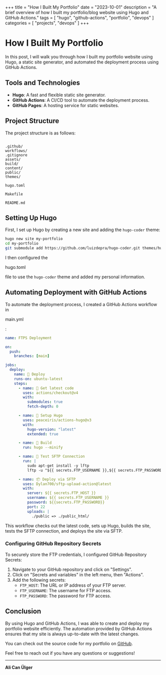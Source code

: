 +++
title = "How I Built My Portfolio"
date = "2023-10-01"
description = "A brief overview of how I built my portfolio/blog website using Hugo and GitHub Actions."
tags = [
    "hugo",
    "github-actions",
    "portfolio",
    "devops"
]
categories = [
    "projects",
    "devops"
]
+++

# How I Built My Portfolio

In this post, I will walk you through how I built my portfolio website using Hugo, a static site generator, and automated the deployment process using GitHub Actions.

## Tools and Technologies

- **Hugo**: A fast and flexible static site generator.
- **GitHub Actions**: A CI/CD tool to automate the deployment process.
- **GitHub Pages**: A hosting service for static websites.

## Project Structure

The project structure is as follows:
```

.github/
workflows/
.gitignore
assets/
build/
content/
public/
themes/

hugo.toml

Makefile

README.md

````

## Setting Up Hugo

First, I set up Hugo by creating a new site and adding the `hugo-coder` theme:

```sh
hugo new site my-portfolio
cd my-portfolio
git submodule add https://github.com/luizdepra/hugo-coder.git themes/hugo-coder
````

I then configured the

hugo.toml

file to use the `hugo-coder` theme and added my personal information.

## Automating Deployment with GitHub Actions

To automate the deployment process, I created a GitHub Actions workflow in

main.yml

:

```yml
name: FTPS Deployment

on:
  push:
    branches: [main]

jobs:
  deploy:
    name: 🚀 Deploy
    runs-on: ubuntu-latest
    steps:
      - name: 🚚 Get latest code
        uses: actions/checkout@v4
        with:
          submodules: true
          fetch-depth: 0

      - name: 🤠 Setup Hugo
        uses: peaceiris/actions-hugo@v3
        with:
          hugo-version: "latest"
          extended: true

      - name: 🔨 Build
        run: hugo --minify

      - name: 🐛 Test SFTP Connection
        run: |
          sudo apt-get install -y lftp
          lftp -u "${{ secrets.FTP_USERNAME }},${{ secrets.FTP_PASSWORD }}" -e "set sftp:connect-program 'ssh -o StrictHostKeyChecking=no'; ls; bye" sftp://${{ secrets.FTP_HOST }}

      - name: 📦 Deploy via SFTP
        uses: Dylan700/sftp-upload-action@latest
        with:
          server: ${{ secrets.FTP_HOST }}
          username: ${{ secrets.FTP_USERNAME }}
          password: ${{secrets.FTP_PASSWORD}}
          port: 22
          uploads: |
            ./public => ./public_html/
```

This workflow checks out the latest code, sets up Hugo, builds the site, tests the SFTP connection, and deploys the site via SFTP.

### Configuring GitHub Repository Secrets

To securely store the FTP credentials, I configured GitHub Repository Secrets:

1. Navigate to your GitHub repository and click on "Settings".
2. Click on "Secrets and variables" in the left menu, then "Actions".
3. Add the following secrets:
    - `FTP_HOST`: The URL or IP address of your FTP server.
    - `FTP_USERNAME`: The username for FTP access.
    - `FTP_PASSWORD`: The password for FTP access.

## Conclusion

By using Hugo and GitHub Actions, I was able to create and deploy my portfolio website efficiently. The automation provided by GitHub Actions ensures that my site is always up-to-date with the latest changes.

You can check out the source code for my portfolio on [GitHub](https://github.com/alican-uelger/alican-uelger.com).

Feel free to reach out if you have any questions or suggestions!

---

**Ali Can Ülger**
